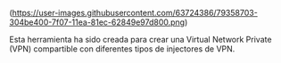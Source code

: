 (https://user-images.githubusercontent.com/63724386/79358703-304be400-7f07-11ea-81ec-62849e97d800.png)


Esta herramienta ha sido creada para crear una Virtual Network Private (VPN) compartible con diferentes tipos de injectores de VPN.
